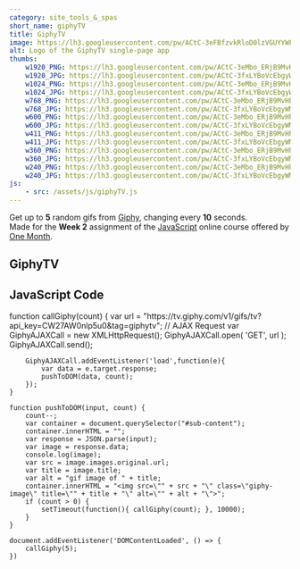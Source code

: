 ```yaml
---
category: site_tools_&_spas
short_name: giphyTV
title: GiphyTV
image: https://lh3.googleusercontent.com/pw/ACtC-3eFBfzvkRloD0lzVGUYYWFcL5TY_mzRQe8eIg1FsNXONUjZgGtXOzRGzYqtp3ISmLWZ301qNzpdslltmp1JJqul5FFdJSQbsXMxofiUL4-6NnnSvahT4IO_2EEsbZwTGnGgOPoDeo4Ssnbw4BdwRKmW=w1200-h630-no?authuser=0
alt: Logo of the GiphyTV single-page app
thumbs:
    w1920_PNG: https://lh3.googleusercontent.com/pw/ACtC-3eMbo_ERjB9MvHheOI0J-lB6pX0b7HMJmZAy4_u7Kipobt4zHCf2IOUestwqr4LWy3pWLc-Is0tGEn2DtGKo4RwhwuRplPETyrmfqR9_hhBPCAFMhxnuV5CMV8EuPI0KiKETmbfgCM2QyPKGaQd27DM=w355
    w1920_JPG: https://lh3.googleusercontent.com/pw/ACtC-3fxLYBoVcEbgyWMSX5RNTRrhg95NUyO0u6G_rOQCycqMgiOQBrIStdEEU7lV1_yT3UZVDrYdZd6KTuc4j06FwBxWn_erP8yMjpSmdhUtQ_5ZDujQOPaRM5iDbG6GD2dPQ_VFsTggdgLwhiiMIKAS3Sm=w355
    w1024_PNG: https://lh3.googleusercontent.com/pw/ACtC-3eMbo_ERjB9MvHheOI0J-lB6pX0b7HMJmZAy4_u7Kipobt4zHCf2IOUestwqr4LWy3pWLc-Is0tGEn2DtGKo4RwhwuRplPETyrmfqR9_hhBPCAFMhxnuV5CMV8EuPI0KiKETmbfgCM2QyPKGaQd27DM=w284
    w1024_JPG: https://lh3.googleusercontent.com/pw/ACtC-3fxLYBoVcEbgyWMSX5RNTRrhg95NUyO0u6G_rOQCycqMgiOQBrIStdEEU7lV1_yT3UZVDrYdZd6KTuc4j06FwBxWn_erP8yMjpSmdhUtQ_5ZDujQOPaRM5iDbG6GD2dPQ_VFsTggdgLwhiiMIKAS3Sm=w284
    w768_PNG: https://lh3.googleusercontent.com/pw/ACtC-3eMbo_ERjB9MvHheOI0J-lB6pX0b7HMJmZAy4_u7Kipobt4zHCf2IOUestwqr4LWy3pWLc-Is0tGEn2DtGKo4RwhwuRplPETyrmfqR9_hhBPCAFMhxnuV5CMV8EuPI0KiKETmbfgCM2QyPKGaQd27DM=w213
    w768_JPG: https://lh3.googleusercontent.com/pw/ACtC-3fxLYBoVcEbgyWMSX5RNTRrhg95NUyO0u6G_rOQCycqMgiOQBrIStdEEU7lV1_yT3UZVDrYdZd6KTuc4j06FwBxWn_erP8yMjpSmdhUtQ_5ZDujQOPaRM5iDbG6GD2dPQ_VFsTggdgLwhiiMIKAS3Sm=w213
    w600_PNG: https://lh3.googleusercontent.com/pw/ACtC-3eMbo_ERjB9MvHheOI0J-lB6pX0b7HMJmZAy4_u7Kipobt4zHCf2IOUestwqr4LWy3pWLc-Is0tGEn2DtGKo4RwhwuRplPETyrmfqR9_hhBPCAFMhxnuV5CMV8EuPI0KiKETmbfgCM2QyPKGaQd27DM=w166
    w600_JPG: https://lh3.googleusercontent.com/pw/ACtC-3fxLYBoVcEbgyWMSX5RNTRrhg95NUyO0u6G_rOQCycqMgiOQBrIStdEEU7lV1_yT3UZVDrYdZd6KTuc4j06FwBxWn_erP8yMjpSmdhUtQ_5ZDujQOPaRM5iDbG6GD2dPQ_VFsTggdgLwhiiMIKAS3Sm=w166
    w411_PNG: https://lh3.googleusercontent.com/pw/ACtC-3eMbo_ERjB9MvHheOI0J-lB6pX0b7HMJmZAy4_u7Kipobt4zHCf2IOUestwqr4LWy3pWLc-Is0tGEn2DtGKo4RwhwuRplPETyrmfqR9_hhBPCAFMhxnuV5CMV8EuPI0KiKETmbfgCM2QyPKGaQd27DM=w114
    w411_JPG: https://lh3.googleusercontent.com/pw/ACtC-3fxLYBoVcEbgyWMSX5RNTRrhg95NUyO0u6G_rOQCycqMgiOQBrIStdEEU7lV1_yT3UZVDrYdZd6KTuc4j06FwBxWn_erP8yMjpSmdhUtQ_5ZDujQOPaRM5iDbG6GD2dPQ_VFsTggdgLwhiiMIKAS3Sm=w114
    w360_PNG: https://lh3.googleusercontent.com/pw/ACtC-3eMbo_ERjB9MvHheOI0J-lB6pX0b7HMJmZAy4_u7Kipobt4zHCf2IOUestwqr4LWy3pWLc-Is0tGEn2DtGKo4RwhwuRplPETyrmfqR9_hhBPCAFMhxnuV5CMV8EuPI0KiKETmbfgCM2QyPKGaQd27DM=w100
    w360_JPG: https://lh3.googleusercontent.com/pw/ACtC-3fxLYBoVcEbgyWMSX5RNTRrhg95NUyO0u6G_rOQCycqMgiOQBrIStdEEU7lV1_yT3UZVDrYdZd6KTuc4j06FwBxWn_erP8yMjpSmdhUtQ_5ZDujQOPaRM5iDbG6GD2dPQ_VFsTggdgLwhiiMIKAS3Sm=w100
    w240_PNG: https://lh3.googleusercontent.com/pw/ACtC-3eMbo_ERjB9MvHheOI0J-lB6pX0b7HMJmZAy4_u7Kipobt4zHCf2IOUestwqr4LWy3pWLc-Is0tGEn2DtGKo4RwhwuRplPETyrmfqR9_hhBPCAFMhxnuV5CMV8EuPI0KiKETmbfgCM2QyPKGaQd27DM=w66
    w240_JPG: https://lh3.googleusercontent.com/pw/ACtC-3fxLYBoVcEbgyWMSX5RNTRrhg95NUyO0u6G_rOQCycqMgiOQBrIStdEEU7lV1_yT3UZVDrYdZd6KTuc4j06FwBxWn_erP8yMjpSmdhUtQ_5ZDujQOPaRM5iDbG6GD2dPQ_VFsTggdgLwhiiMIKAS3Sm=w66
js:
    - src: /assets/js/giphyTV.js
---
```

Get up to **5** random gifs from [Giphy](https://giphy.com/), changing every **10** seconds.  
Made for the **Week 2** assignment of the [JavaScript](https://onemonth.com/courses/javascript) online course offered by [One Month](https://onemonth.com/).

<h2 class="my-4">GiphyTV</h2>

<div id="sub-content"></div>



<h2 class="my-4">JavaScript Code</h2>
    function callGiphy(count) {
        var url = "https://tv.giphy.com/v1/gifs/tv?api_key=CW27AW0nlp5u0&tag=giphytv";
        // AJAX Request
        var GiphyAJAXCall = new XMLHttpRequest();
        GiphyAJAXCall.open( 'GET', url );
        GiphyAJAXCall.send();

        GiphyAJAXCall.addEventListener('load',function(e){
            var data = e.target.response;
            pushToDOM(data, count);
        });
    }

    function pushToDOM(input, count) {
        count--;
        var container = document.querySelector("#sub-content");
        container.innerHTML = "";
        var response = JSON.parse(input);
        var image = response.data;
        console.log(image);
        var src = image.images.original.url;
        var title = image.title;
        var alt = "gif image of " + title;
        container.innerHTML = "<img src=\"" + src + "\" class=\"giphy-image\" title=\"" + title + "\" alt=\"" + alt + "\">";
        if (count > 0) {
            setTimeout(function(){ callGiphy(count); }, 10000);
        }
    }

    document.addEventListener('DOMContentLoaded', () => {
        callGiphy(5);
    })
